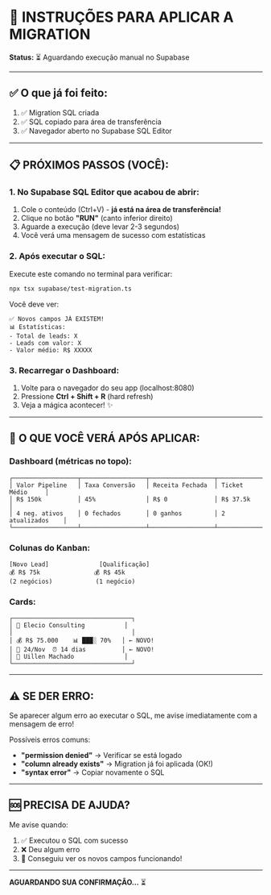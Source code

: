 # 🚀 INSTRUÇÕES PARA APLICAR A MIGRATION

**Status:** ⏳ Aguardando execução manual no Supabase

---

## ✅ O que já foi feito:

1. ✅ Migration SQL criada
2. ✅ SQL copiado para área de transferência
3. ✅ Navegador aberto no Supabase SQL Editor

---

## 📋 PRÓXIMOS PASSOS (VOCÊ):

### **1. No Supabase SQL Editor que acabou de abrir:**

1. Cole o conteúdo (Ctrl+V) - **já está na área de transferência!**
2. Clique no botão **"RUN"** (canto inferior direito)
3. Aguarde a execução (deve levar 2-3 segundos)
4. Você verá uma mensagem de sucesso com estatísticas

### **2. Após executar o SQL:**

Execute este comando no terminal para verificar:
```bash
npx tsx supabase/test-migration.ts
```

Você deve ver:
```
✅ Novos campos JÁ EXISTEM!
📊 Estatísticas:
- Total de leads: X
- Leads com valor: X
- Valor médio: R$ XXXXX
```

### **3. Recarregar o Dashboard:**

1. Volte para o navegador do seu app (localhost:8080)
2. Pressione **Ctrl + Shift + R** (hard refresh)
3. Veja a mágica acontecer! ✨

---

## 🎯 O QUE VOCÊ VERÁ APÓS APLICAR:

### **Dashboard (métricas no topo):**
```
┌──────────────────┬──────────────────┬──────────────────┬──────────────────┐
│ Valor Pipeline   │ Taxa Conversão   │ Receita Fechada  │ Ticket Médio     │
│ R$ 150k          │ 45%              │ R$ 0             │ R$ 37.5k         │
│ 4 neg. ativos    │ 0 fechados       │ 0 ganhos         │ 2 atualizados    │
└──────────────────┴──────────────────┴──────────────────┴──────────────────┘
```

### **Colunas do Kanban:**
```
[Novo Lead]              [Qualificação]
💰 R$ 75k               💰 R$ 45k
(2 negócios)            (1 negócio)
```

### **Cards:**
```
┌─────────────────────────────────┐
│ 🏢 Elecio Consulting           │
│                                 │
│ 💰 R$ 75.000    📊 ███░ 70%   │ ← NOVO!
│ 📅 24/Nov  ⏰ 14 dias          │ ← NOVO!
│ 👤 Uillen Machado              │
└─────────────────────────────────┘
```

---

## ⚠️ SE DER ERRO:

Se aparecer algum erro ao executar o SQL, me avise imediatamente com a mensagem de erro!

Possíveis erros comuns:
- **"permission denied"** → Verificar se está logado
- **"column already exists"** → Migration já foi aplicada (OK!)
- **"syntax error"** → Copiar novamente o SQL

---

## 🆘 PRECISA DE AJUDA?

Me avise quando:
1. ✅ Executou o SQL com sucesso
2. ❌ Deu algum erro
3. 🎉 Conseguiu ver os novos campos funcionando!

---

**AGUARDANDO SUA CONFIRMAÇÃO...** ⏳
